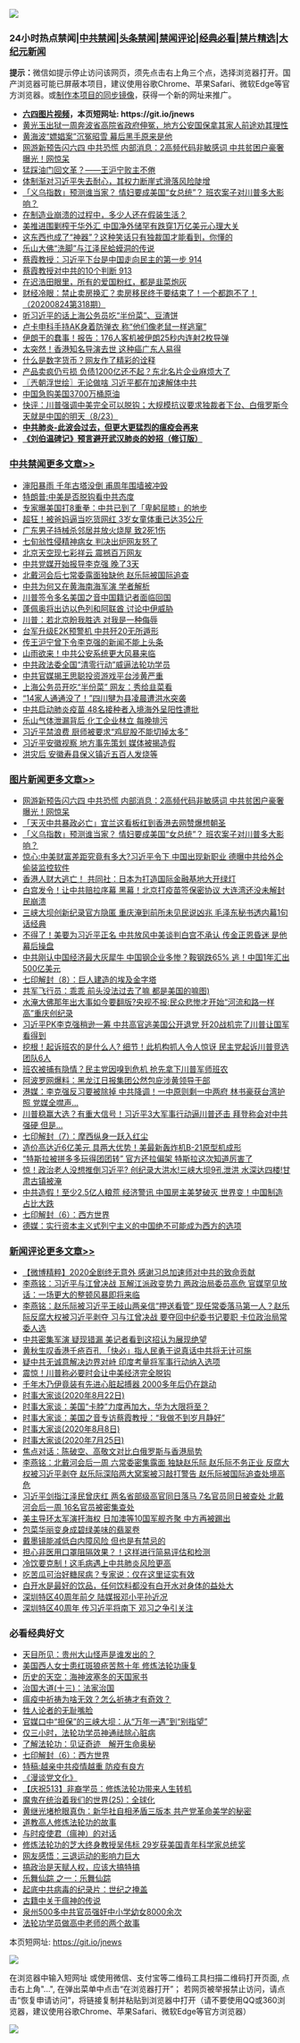 ![](https://raw.githubusercontent.com/fqnews/bnews/master/64photo/fqnews-qr.jpg)

<div id="tt">
<h3>24小时热点禁闻|<a href="#%E4%B8%AD%E5%85%B1%E7%A6%81%E9%97%BB%E6%9B%B4%E5%A4%9A%E6%96%87%E7%AB%A0">中共禁闻</a>|<a href="#%E5%9B%BE%E7%89%87%E6%96%B0%E9%97%BB%E6%9B%B4%E5%A4%9A%E6%96%87%E7%AB%A0">头条禁闻</a>|<a href="#%E6%96%B0%E9%97%BB%E8%AF%84%E8%AE%BA%E6%9B%B4%E5%A4%9A%E6%96%87%E7%AB%A0">禁闻评论|<a href="#%E5%BF%85%E7%9C%8B%E7%BB%8F%E5%85%B8%E5%A5%BD%E6%96%87">经典必看|<a href="/video.md#%E7%A6%81%E7%89%87%E7%B2%BE%E9%80%89">禁片精选</a>|<a href="https://github.com/fqnews/djy/blob/master/gb/nf1351518.md#1">大纪元新闻</a></h3>
<div><b>提示：</b>微信如提示停止访问该网页，须先点击右上角三个点，选择浏览器打开。国产浏览器可能已屏蔽本项目，建议使用谷歌Chrome、苹果Safari、微软Edge等官方浏览器。或<a href="https://github.com/fqnews/bnews/blob/master/%E5%88%B6%E4%BD%9Cgit%E7%A6%81%E9%97%BB%E9%95%9C%E5%83%8F.md">制作本项目的同步镜像</a>，获得一个新的网址来推广。</div>
<ul>
<li><b><a href="http://d1.bdrive.tk/64.mp4" target="_blank">六四图片视频</a>，本页短网址: https://git.io/jnews</b></li>
<li><a href="/weiquan/20200823/1384590.md">黄光玉出狱一周奔波省高院省政府伸冤&#65292;地方公安国保拿其家人前途劝其理性</a></li>
<li><a href="/yule/20200824/1384718.md">黄海波“嫖娼案”沉冤昭雪 幕后黑手原来是他</a></li>
<li><a href="/topimagenews/20200823/1384619.md">网游新预告闪六四 中共恐慌 内部消息：2高频代码非敏感词 中共贫困户豪奢曝光！网惊呆</a></li>
<li><a href="/ssgc/20200824/1384698.md">猛踩油门回文革？——王沪宁败主不倦</a></li>
<li><a href="/bannedvideo/20200824/1384743.md">体制渐对习近平失去耐心，其权力断崖式滑落风险陡增</a></li>
<li><a href="/topimagenews/20200823/1384594.md">「义乌指数」预测谁当家？ 情妇要成美国“女总统”？ 班农案子对川普多大影响？</a></li>
<li><a href="/bannedvideo/20200824/1384646.md">在制造业崩溃的过程中，多少人还在假装生活？</a></li>
<li><a href="/cnnews/20200824/1384680.md">美推进围剿榨干华外汇 中国净外储罕有跌穿1万亿美元心理大关</a></li>
<li><a href="/comments/20200824/1384703.md">这东西也成了“神器”？这种笑话只有独裁国才能看到，你懂的</a></li>
<li><a href="/cbnews/20200823/1384527.md">乐山大佛“洗脚”与江泽民蛤蟆洞的传说</a></li>
<li><a href="/bannedvideo/20200824/1384697.md">蔡霞教授：习近平下台是中国走向民主的第一步 914</a></li>
<li><a href="/bannedvideo/20200823/1384609.md">蔡霞教授对中共的10个判断 913</a></li>
<li><a href="/bannedvideo/20200824/1384721.md">在迟浩田眼里，所有的爱国粉红，都是韭菜炮灰</a></li>
<li><a href="/bannedvideo/20200824/1384876.md">财经冷眼：禁止卖房换汇？卖房移民终于要结束了！一个都跑不了！（20200824第318期）</a></li>
<li><a href="/cbnews/20200824/1384808.md">听习近平的话上海公务员吃“半份菜”、豆渣饼</a></li>
<li><a href="/worldnews/20200824/1384683.md">卢卡申科手持AK身着防弹衣 称“他们像老鼠一样逃窜”</a></li>
<li><a href="/cnnews/20200824/1384777.md">伊朗干的蠢事！报告：176人客机被伊朗25秒内连射2枚导弹</a></li>
<li><a href="/cnnews/20200824/1384778.md">太突然！香港知名导演去世 这种癌广东人易得</a></li>
<li><a href="/finance/20200824/1384753.md">什么是数字货币？网友作了精彩的诠释</a></li>
<li><a href="/cnnews/20200824/1384816.md">产品卖疯仍亏损 负债1200亿还不起？东北名片企业麻烦大了</a></li>
<li><a href="/ssgc/20200824/1384689.md">〖兲朝浮世绘〗无论做啥 习近平都在加速解体中共</a></li>
<li><a href="/headline/20200824/1384662.md">中国急购美国3700万桶原油</a></li>
<li><a href="/bannedvideo/20200824/1384661.md">快评：川普强调中美完全可以脱钩；大规模抗议要求独裁者下台、白俄罗斯今天就是中国的明天（8/23）</a></li>
<li><b><a href="/comments/20200211/1275071.md" target="_blank">中共肺炎-此波会过去，但更大更猛烈的瘟疫会再来</a></b></li>
<li><b><a href="/comments/20200207/1272816.md" target="_blank">《刘伯温碑记》预言避开武汉肺炎的妙招（修订版）</a></b></li>
</ul>
</div>

<div class="catlist">
<h3><a href="/cbnews/" target="_blank">中共禁闻</a><span><a href="/cbnews/" target="_blank" rel="nofollow">更多文章>></a></span></h3>
<ul>
<li><a href="/cbnews/20200824/1385032.md" target="_blank">渖阳暴雨 千年古塔没倒 甫周年围墙被冲毁</a></li>
<li><a href="/cbnews/20200824/1385038.md" target="_blank">特朗普:中美是否脱钩看中共态度</a></li>
<li><a href="/cbnews/20200824/1385037.md" target="_blank">专家曝美国打8重拳：中共已到了「卑躬屈膝」的地步</a></li>
<li><a href="/cbnews/20200824/1385036.md" target="_blank">超狂！被爸妈逼当吃货网红 3岁女童体重已达35公斤</a></li>
<li><a href="/cbnews/20200824/1385035.md" target="_blank">广东男子持械杀邻居并放火烧屋 致2死1伤</a></li>
<li><a href="/cbnews/20200824/1385034.md" target="_blank">七旬翁性侵精神病女 判决出炉网友怒了</a></li>
<li><a href="/cbnews/20200824/1385033.md" target="_blank">北京天空现七彩祥云 震撼百万网友</a></li>
<li><a href="/cbnews/20200824/1384932.md" target="_blank">中共党媒开始报导李克强 晚了3天</a></li>
<li><a href="/cbnews/20200824/1384931.md" target="_blank">北戴河会后七常委露面独缺他 赵乐际被国际追查</a></li>
<li><a href="/cbnews/20200824/1384930.md" target="_blank">中共为何又在黄海南海军演 学者解析</a></li>
<li><a href="/cbnews/20200824/1384929.md" target="_blank">川普签令多名美国之音中国籍记者面临回国</a></li>
<li><a href="/cbnews/20200824/1384928.md" target="_blank">蓬佩奥将出访以色列和阿联酋 讨论中伊威胁</a></li>
<li><a href="/cbnews/20200824/1384927.md" target="_blank">川普：若北京盼我胜选 对我是一种侮辱</a></li>
<li><a href="/cbnews/20200824/1384926.md" target="_blank">台军升级E2K预警机 中共歼20无所遁形</a></li>
<li><a href="/cbnews/20200824/1384925.md" target="_blank">传王沪宁曾下令李克强的新闻不能上头条</a></li>
<li><a href="/cbnews/20200824/1384924.md" target="_blank">山雨欲来！中共公安系统更大风暴来临</a></li>
<li><a href="/cbnews/20200824/1384923.md" target="_blank">中共政法委全国“清零行动”威逼法轮功学员</a></li>
<li><a href="/cbnews/20200824/1384922.md" target="_blank">中共官媒揭王思聪投资游戏平台涉黄严重</a></li>
<li><a href="/cbnews/20200824/1384921.md" target="_blank">上海公务员开吃“半份菜” 网友：秀给韭菜看</a></li>
<li><a href="/cbnews/20200824/1384920.md" target="_blank">“14家人通通没了！”四川犍为县凌晨遭洪水突袭</a></li>
<li><a href="/cbnews/20200824/1384919.md" target="_blank">中共启动肺炎疫苗 48名接种者入境海外呈阳性遭批</a></li>
<li><a href="/cbnews/20200824/1384918.md" target="_blank">乐山气体泄漏背后 化工企业林立 每晚排污</a></li>
<li><a href="/cbnews/20200824/1384917.md" target="_blank">习近平禁浪费 厨师被要求“鸡屁股不能切掉太多”</a></li>
<li><a href="/cbnews/20200824/1384905.md" target="_blank">习近平安徽视察 地方事先策划 媒体被揭造假</a></li>
<li><a href="/cbnews/20200824/1384904.md" target="_blank">洪灾后 安徽寿县保义镇近五百人发烧等</a></li>

</ul>
</div>
<div class="catlist">
<h3><a href="/topimagenews/" target="_blank">图片新闻</a><span><a href="/topimagenews/" target="_blank" rel="nofollow">更多文章>></a></span></h3>
<ul>
<li><a href="/topimagenews/20200823/1384619.md" target="_blank">网游新预告闪六四 中共恐慌 内部消息：2高频代码非敏感词 中共贫困户豪奢曝光！网惊呆</a></li>
<li><a href="/topimagenews/20200823/1384618.md" target="_blank">「天灭中共暴政必亡」宜兰这看板红到香港去网赞爆想朝圣</a></li>
<li><a href="/topimagenews/20200823/1384594.md" target="_blank">「义乌指数」预测谁当家？ 情妇要成美国“女总统”？ 班农案子对川普多大影响？</a></li>
<li><a href="/topimagenews/20200823/1384509.md" target="_blank">惊心:中美财富差距究竟有多大?习近平令下 中国出现新职业 德曝中共给外企偷装监控软件</a></li>
<li><a href="/topimagenews/20200823/1384412.md" target="_blank">香港人财大逃亡！ 共同社：日本为打造国际金融基地大开绿灯</a></li>
<li><a href="/topimagenews/20200823/1384229.md" target="_blank">白宫发令！让中共赔拉序幕 黑幕！北京打疫苗签保密协议 大连湾还没未解封 民崩溃</a></li>
<li><a href="/topimagenews/20200822/1384216.md" target="_blank">三峡大坝创新纪录官方隐匿 重庆淹到前所未见民说凶兆 毛泽东秘书透内幕1句话经典</a></li>
<li><a href="/topimagenews/20200822/1384172.md" target="_blank">不得了！美要为习近平正名 中共放风中美谈判白宫不承认 传金正恩昏迷 是他幕后操盘</a></li>
<li><a href="/topimagenews/20200822/1384137.md" target="_blank">中共刚认中国经济最大灰犀牛 中国钢企业多惨？鞍钢跌65% 逃！中国1年汇出500亿美元</a></li>
<li><a href="/comments/20200822/1383925.md" target="_blank">七印解封（8）：巨人建造的埃及金字塔</a></li>
<li><a href="/topimagenews/20200822/1383915.md" target="_blank">共军飞行员：乖乖 前头没法过去了嘛 都是美国的嘛图)</a></li>
<li><a href="/topimagenews/20200821/1383668.md" target="_blank">水淹大佛那年出大事如今要翻版?央视不报:民众悲惨才开始“河流和路一样高”重庆创纪录</a></li>
<li><a href="/topimagenews/20200821/1383595.md" target="_blank">习近平PK李克强稍逊一筹 中共高官逃美国公开退党 歼20战机完了川普让国军看得到</a></li>
<li><a href="/topimagenews/20200821/1383581.md" target="_blank">挖根！起诉班农的是什么人? 细节！此机构抓人令人惊讶 民主党起诉川普竞选团队6人</a></li>
<li><a href="/topimagenews/20200821/1383491.md" target="_blank">班农被捕有隐情？民主党因嗅到危机 抢先拿下川普军师班农</a></li>
<li><a href="/topimagenews/20200821/1383271.md" target="_blank">阿波罗网爆料：黑龙江日报集团公然包庇涉黄领导干部</a></li>
<li><a href="/topimagenews/20200820/1383199.md" target="_blank">港媒：李克强反习要被除掉 中共降调！一中原则剩一中两府 林书豪获台湾护照 党媒全噤声…</a></li>
<li><a href="/topimagenews/20200820/1383194.md" target="_blank">川普稳赢大选？有重大信号！习近平3大军事行动逼川普还击 拜登称会对中共强硬 但是&#8230;</a></li>
<li><a href="/comments/20200820/1383036.md" target="_blank">七印解封（7）：摩西纵身一跃入红尘</a></li>
<li><a href="/topimagenews/20200820/1382927.md" target="_blank">造价高达近6亿美元 具两大优势！美最新轰炸机B-21原型机成形</a></li>
<li><a href="/topimagenews/20200820/1382904.md" target="_blank">“特斯拉被拼多多玩得团团转” 官方还拉偏架 特斯拉这次知道厉害了</a></li>
<li><a href="/topimagenews/20200819/1382697.md" target="_blank">惊！政治老人没想推倒习近平? 创纪录大洪水!三峡大坝9孔泄洪 水深达四楼!甘肃古镇被淹</a></li>
<li><a href="/topimagenews/20200819/1382597.md" target="_blank">中共造假！至少2.5亿人粮荒 经济警讯 中国房主美梦破灭 世界变！中国制造占比大跌</a></li>
<li><a href="/comments/20200819/1382591.md" target="_blank">七印解封（6）：西方世界</a></li>
<li><a href="/topimagenews/20200819/1382405.md" target="_blank">德媒：实行资本主义式列宁主义的中国绝不可能成为西方的选项</a></li>

</ul>
</div>
<div class="catlist">
<h3><a href="/comments/" target="_blank">新闻评论</a><span><a href="/comments/" target="_blank" rel="nofollow">更多文章>></a></span></h3>
<ul>
<li><a href="/comments/20200824/1385041.md" target="_blank">【微博精粹】2020全剧终无意外 感谢习总加速师对中共的致命贡献</a></li>
<li><a href="/comments/20200824/1385026.md" target="_blank">李燕铭：习近平与江曾决战 瓦解江派政变势力 两政治局委员高危 官媒罕见放话：一场更大的整顿风暴即将来临</a></li>
<li><a href="/comments/20200824/1385025.md" target="_blank">李燕铭：赵乐际被习近平王岐山两亲信“押送看管” 现任常委落马第一人？赵乐际反腐大权被习近平剥夺 习与江曾决战 要夺回中纪委书记要职 卡位政治局常委人选</a></li>
<li><a href="/comments/20200824/1385024.md" target="_blank">中共密集军演 疑现错漏 美记者看到这招认为展现绝望</a></li>
<li><a href="/comments/20200824/1385023.md" target="_blank">黄秋生叹香港千疮百孔 「快必」指人民勇于说真话中共将无计可施</a></li>
<li><a href="/comments/20200824/1385022.md" target="_blank">疑中共无诚意解决边界对峙 印度考量将军事行动纳入选项</a></li>
<li><a href="/comments/20200824/1385021.md" target="_blank">震惊！川普称必要时会让中美经济完全脱钩</a></li>
<li><a href="/comments/20200824/1385020.md" target="_blank">千年木乃伊竟装有先进心脏起搏器 2000多年后仍在跳动</a></li>
<li><a href="/comments/20200824/1385005.md" target="_blank">时事大家谈(2020年8月22日)</a></li>
<li><a href="/comments/20200824/1385004.md" target="_blank">时事大家谈：美国“卡脖”力度再加大，华为大限将至？</a></li>
<li><a href="/comments/20200824/1385003.md" target="_blank">时事大家谈：美国之音专访蔡霞教授：“我做不到岁月静好”</a></li>
<li><a href="/comments/20200824/1385002.md" target="_blank">时事大家谈(2020年8月8日)</a></li>
<li><a href="/comments/20200824/1385001.md" target="_blank">时事大家谈(2020年7月25日)</a></li>
<li><a href="/comments/20200824/1385000.md" target="_blank">焦点对话：陈破空、高敬文对比白俄罗斯与香港局势</a></li>
<li><a href="/comments/20200824/1384913.md" target="_blank">李燕铭：北戴河会后一周 六常委密集露面 独缺赵乐际 赵乐际不务正业 反腐大权被习近平剥夺 赵乐际深陷两大窝案被习敲打警告 赵乐际被国际追查处境高危</a></li>
<li><a href="/comments/20200824/1384912.md" target="_blank">习近平剑指江泽民曾庆红 两名省部级高官同日落马 7名官员同日被查处 北戴河会后一周 16名官员被密集查处</a></li>
<li><a href="/comments/20200824/1384902.md" target="_blank">美主导环太军演扞海权 日加澳等10国军舰齐聚 中方再被踢出</a></li>
<li><a href="/comments/20200824/1384901.md" target="_blank">包菜华丽变身成碧绿美味的翡翠卷</a></li>
<li><a href="/comments/20200824/1384860.md" target="_blank">戴墨镜能减低白内障风险 但也是有禁忌的</a></li>
<li><a href="/comments/20200824/1384859.md" target="_blank">担心非医用口罩阻隔效果？！这样进行简易评估和检测</a></li>
<li><a href="/comments/20200824/1384858.md" target="_blank">冷饮要克制！这毛病遇上中共肺炎风险更高</a></li>
<li><a href="/comments/20200824/1384857.md" target="_blank">吃苦瓜可治好糖尿病？专家说：仅在这里证实有效</a></li>
<li><a href="/comments/20200824/1384856.md" target="_blank">白开水是最好的饮品，任何饮料都没有白开水对身体的益处大</a></li>
<li><a href="/comments/20200824/1384852.md" target="_blank">深圳特区40周年前夕 陆媒报邓小平孙近况</a></li>
<li><a href="/comments/20200824/1384846.md" target="_blank">深圳特区40周年 传习近平将南下 邓习之争引关注</a></li>

</ul>
</div>

<div class="catlist">
<h3>必看经典好文</h3>
<ul>
<li><a href="/comments/20200816/1381132.md" target="_blank">天目所见：贵州大山怪声是谁发出的？</a></li>
<li><a href="/comments/20190126/1070164.md" target="_blank">美国西人女士患红斑狼疮苦熬十年 修炼法轮功康复</a></li>
<li><a href="/tculture/xiulian/20170318/732480.md" target="_blank">历史的天空：海神波塞冬的天国家书</a></li>
<li><a href="/cbnews/20180319/916654.md" target="_blank">治国大道(十三)：法家治国</a></li>
<li><a href="/comments/20200502/1322275.md" target="_blank">瘟疫中祈祷为啥无效？怎么祈祷才有奇效？</a></li>
<li><a href="/comments/20200606/783250.md" target="_blank">牲人论者的无耻嘴脸</a></li>
<li><a href="/cbnews/20200624/1349641.md" target="_blank">官媒口中“担保”的三峡大坝：从“万年一遇”到“别指望”</a></li>
<li><a href="/health/20170626/780270.md" target="_blank">仅三小时，法轮功学员神通祛除心脏病</a></li>
<li><a href="/comments/20200307/1289968.md" target="_blank">了解法轮功：见证奇迹　解开生命奥秘</a></li>
<li><a href="/comments/20200819/1382591.md" target="_blank">七印解封（6）：西方世界</a></li>
<li><a href="/ccpdope/20200425/1319297.md" target="_blank">特稿:越亲中共疫情越重 防疫有良方</a></li>
<li><a href="/comments/20200521/783167.md" target="_blank">《漫谈党文化》</a></li>
<li><a href="/cbnews/20200518/1330564.md" target="_blank">【庆祝513】非裔学员：修炼法轮功带来人生转机</a></li>
<li><a href="/comments/20181017/1014654.md" target="_blank">魔鬼在统治着我们的世界(25)：全球化</a></li>
<li><a href="/lifebaike/20180921/1001174.md" target="_blank">黄继光堵枪眼真伪：新华社自相矛盾三版本 共产党革命美学的秘密</a></li>
<li><a href="/comments/20200805/1375080.md" target="_blank">道教高人修炼法轮功的故事</a></li>
<li><a href="/comments/20200327/1301424.md" target="_blank">与时疫使君（瘟神）的对话</a></li>
<li><a href="/comments/20190517/1129285.md" target="_blank">修炼法轮功的芝大终身教授吴伟标 29岁获美国青年科学家总统奖</a></li>
<li><a href="/cbnews/20200126/1265515.md" target="_blank">网友感悟：三退运动的影响力巨大</a></li>
<li><a href="/comments/20200814/1379994.md" target="_blank">搞政治是天赋人权，应该大搞特搞</a></li>
<li><a href="/tculture/20170710/789533.md" target="_blank">乐舞仙踪 之一：乐舞仙踪</a></li>
<li><a href="/comments/20200702/1354076.md" target="_blank">起底中共病毒的纪录片：世纪之掩盖</a></li>
<li><a href="/ccpdope/20200531/1337409.md" target="_blank">古籍中关于瘟神的传说</a></li>
<li><a href="/comments/20200704/783272.md" target="_blank">泉州500多中共官员强奸中小学幼女8000余次</a></li>
<li><a href="/comments/20200629/1352533.md" target="_blank">法轮功学员做高中老师的两个故事</a></li>

</ul>
</div>

本页短网址: https://git.io/jnews

![](https://raw.githubusercontent.com/fqnews/bnews/master/64photo/fqnews-qr.jpg)

在浏览器中输入短网址 或使用微信、支付宝等二维码工具扫描二维码打开页面, 点击右上角"...", 在弹出菜单中点击“在浏览器打开”； 若网页被举报禁止访问，请点击“恢复申请访问”，将链接复制并粘贴到浏览器中打开（请不要使用QQ或360浏览器，建议使用谷歌Chrome、苹果Safari、微软Edge等官方浏览器）

![](https://raw.githubusercontent.com/fqnews/bnews/master/64photo/wx.jpg)